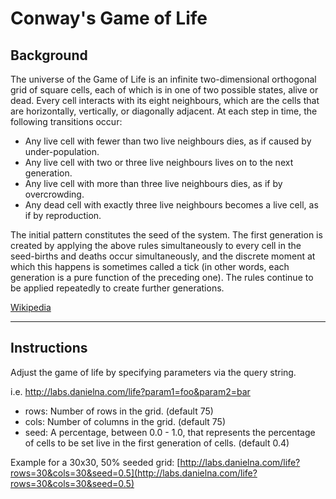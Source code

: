 Conway's Game of Life
====

Background
---

The universe of the Game of Life is an infinite two-dimensional orthogonal grid of square cells, each of which is in one of two possible states, alive or dead. Every cell interacts with its eight neighbours, which are the cells that are horizontally, vertically, or diagonally adjacent. At each step in time, the following transitions occur:

* Any live cell with fewer than two live neighbours dies, as if caused by under-population.
* Any live cell with two or three live neighbours lives on to the next generation.
* Any live cell with more than three live neighbours dies, as if by overcrowding.
* Any dead cell with exactly three live neighbours becomes a live cell, as if by reproduction.

The initial pattern constitutes the seed of the system. The first generation is created by applying the above rules simultaneously to every cell in the seed-births and deaths occur simultaneously, and the discrete moment at which this happens is sometimes called a tick (in other words, each generation is a pure function of the preceding one). The rules continue to be applied repeatedly to create further generations.

[Wikipedia](http://en.wikipedia.org/wiki/Conway's_Game_of_Life)

- - -

Instructions
---

Adjust the game of life by specifying parameters via the query string.

i.e. http://labs.danielna.com/life?param1=foo&param2=bar

* rows: Number of rows in the grid. (default 75)
* cols: Number of columns in the grid. (default 75)
* seed: A percentage, between 0.0 - 1.0, that represents the percentage of cells to be set live in the first generation of cells. (default 0.4)

Example for a 30x30, 50% seeded grid: [http://labs.danielna.com/life?rows=30&cols=30&seed=0.5](http://labs.danielna.com/life?rows=30&cols=30&seed=0.5)

